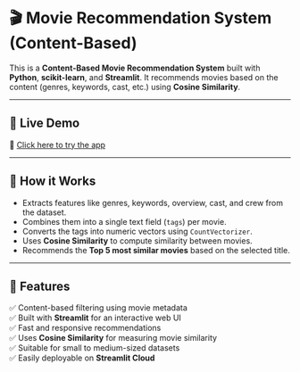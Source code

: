 # 🎬 Movie Recommendation System (Content-Based)

This is a **Content-Based Movie Recommendation System** built with **Python**, **scikit-learn**, and **Streamlit**. It recommends movies based on the content (genres, keywords, cast, etc.) using **Cosine Similarity**.

---

## 🔗 Live Demo

🚀 [Click here to try the app](https://movie-recommendations--system.streamlit.app)

---

## 🧠 How it Works

- Extracts features like genres, keywords, overview, cast, and crew from the dataset.
- Combines them into a single text field (`tags`) per movie.
- Converts the tags into numeric vectors using `CountVectorizer`.
- Uses **Cosine Similarity** to compute similarity between movies.
- Recommends the **Top 5 most similar movies** based on the selected title.

---

## 📌 Features

✅ Content-based filtering using movie metadata  
✅ Built with **Streamlit** for an interactive web UI  
✅ Fast and responsive recommendations  
✅ Uses **Cosine Similarity** for measuring movie similarity  
✅ Suitable for small to medium-sized datasets  
✅ Easily deployable on **Streamlit Cloud**


